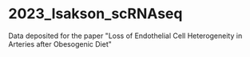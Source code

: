# 2023_Isakson_scRNAseq
Data deposited for the paper "Loss of Endothelial Cell Heterogeneity in Arteries after Obesogenic Diet"
